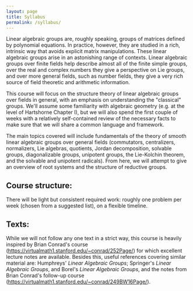 ```yaml
---
layout: page
title: Syllabus
permalink: /syllabus/
---
```


Linear algebraic groups are, roughly speaking, groups of matrices defined by polynomial equations. In practice, however, they are studied in a rich, intrinsic way that avoids explicit matrix manipulations. These linear algebraic groups arise in an astonishing range of contexts. Linear algebraic groups over finite fields help describe almost all of the finite simple groups, over the real and complex numbers they give a perspective on Lie groups, and over more general fields, such as number fields, they give a very rich source of field theoretic and arithmetic information.

This course will focus on the structure theory of linear algebraic groups over fields in general, with an emphasis on understanding the "classical" groups. We'll assume some familiarity with algebraic geometry (e.g. at the level of Hartshorne Chapter I), but we will also spend the first couple of weeks with a relatively self-contained review of the necessary facts to make sure that we will share a common language and framework.

The main topics covered will include fundamentals of the theory of smooth linear algebraic groups over general fields (commutators, centralizers, normalizers, Lie algebras, quotients, Jordan decomposition, solvable groups, diagonalizable groups, unipotent groups, the Lie-Kolchin theorem, and the solvable and unipotent radicals). From here, we will attempt to give an overview of root systems and the structure of reductive groups.

## Course structure:

There will be light but consistent required work: roughly one problem per week (chosen from a suggested list), on a flexible timeline.

## Texts:

While we will not follow any one text in a strict way, this course is heavily inspired by Brian Conrad's course (https://virtualmath1.stanford.edu/~conrad/252Page/) for which excellent lecture notes are available. Besides this, useful references covering similar material are: Humphreys' *Linear Algebraic Groups*; Springer's *Linear Algebraic Groups*, and Borel's *Linear Algebraic Groups*, and the notes from Brian Conrad's follow-up course (https://virtualmath1.stanford.edu/~conrad/249BW16Page/).



